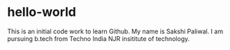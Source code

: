 # hello-world
This is an initial code work to learn Github.
My name is Sakshi Paliwal. I am pursuing b.tech from Techno India NJR insititute of technology.
